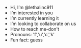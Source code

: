 -  Hi, I’m @lethalinc911
-  I’m interested in you
-  I’m currently learning it
-  I’m looking to collaborate on us
-  How to reach me-don't
-  Pronouns: 'f','u','c','k'
-  Fun fact: guess

<!---
lethalinc911/lethalinc911 is a ✨ special ✨ repository because its `README.md` (this file) appears on your GitHub profile.
You can click the Preview link to take a look at your changes.
--->

